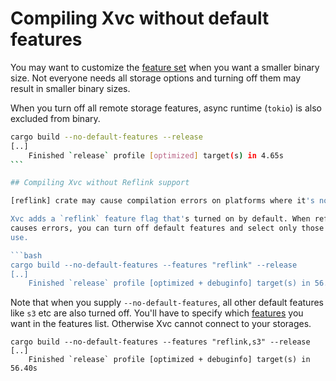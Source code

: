 # Compiling Xvc without default features

You may want to customize the [feature set][features] when you want a smaller binary size. Not everyone needs all storage options and turning off them may result in smaller binary sizes.

When you turn off all remote storage features, async runtime (`tokio`) is also excluded from binary.

````bash
cargo build --no-default-features --release
[..]
    Finished `release` profile [optimized] target(s) in 4.65s
```

## Compiling Xvc without Reflink support

[reflink] crate may cause compilation errors on platforms where it's not supported.

Xvc adds a `reflink` feature flag that's turned on by default. When reflink
causes errors, you can turn off default features and select only those you'll
use.

```bash
cargo build --no-default-features --features "reflink" --release
[..]
    Finished `release` profile [optimized + debuginfo] target(s) in 56.40s
````

Note that when you supply `--no-default-features`, all other default features
like `s3` etc are also turned off. You'll have to specify which [features] you
want in the features list. Otherwise Xvc cannot connect to your storages.

```
cargo build --no-default-features --features "reflink,s3" --release
[..]
    Finished `release` profile [optimized + debuginfo] target(s) in 56.40s
```

[features]: https://docs.rs/crate/xvc/latest/features
